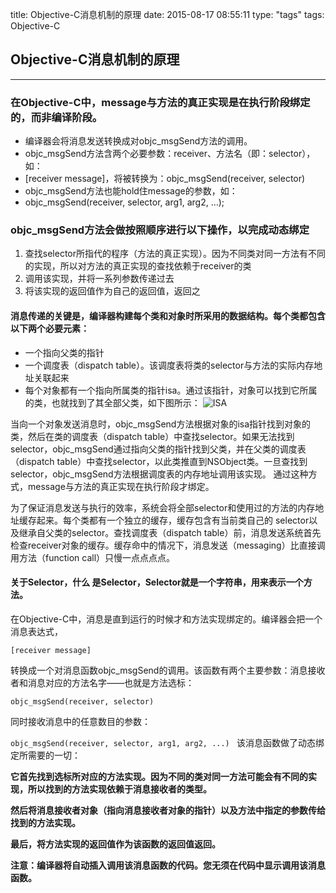 title: Objective-C消息机制的原理
date: 2015-08-17 08:55:11
type: "tags"
tags: Objective-C
## Objective-C消息机制的原理

---
### 在Objective-C中，message与方法的真正实现是在执行阶段绑定的，而非编译阶段。

* 编译器会将消息发送转换成对objc_msgSend方法的调用。
* objc_msgSend方法含两个必要参数：receiver、方法名（即：selector），如：
* [receiver message]，将被转换为：objc_msgSend(receiver, selector)
* objc_msgSend方法也能hold住message的参数，如：
* objc_msgSend(receiver, selector, arg1, arg2, …);

### objc_msgSend方法会做按照顺序进行以下操作，以完成动态绑定	

1. 查找selector所指代的程序（方法的真正实现）。因为不同类对同一方法有不同的实现，所以对方法的真正实现的查找依赖于receiver的类
2. 调用该实现，并将一系列参数传递过去
3. 将该实现的返回值作为自己的返回值，返回之

#### 消息传递的关键是，编译器构建每个类和对象时所采用的数据结构。每个类都包含以下两个必要元素：

* 一个指向父类的指针
* 一个调度表（dispatch table）。该调度表将类的selector与方法的实际内存地址关联起来
* 每个对象都有一个指向所属类的指针isa。通过该指针，对象可以找到它所属的类，也就找到了其全部父类，如下图所示：
![ISA](http://dangpu-wordpress.stor.sinaapp.com/uploads/2012/07/iPhone_Message.png)

当向一个对象发送消息时，objc_msgSend方法根据对象的isa指针找到对象的类，然后在类的调度表（dispatch table）中查找selector。如果无法找到selector，objc_msgSend通过指向父类的指针找到父类，并在父类的调度表（dispatch table）中查找selector，以此类推直到NSObject类。一旦查找到selector，objc_msgSend方法根据调度表的内存地址调用该实现。 通过这种方式，message与方法的真正实现在执行阶段才绑定。
 
为了保证消息发送与执行的效率，系统会将全部selector和使用过的方法的内存地址缓存起来。每个类都有一个独立的缓存，缓存包含有当前类自己的 selector以及继承自父类的selector。查找调度表（dispatch table）前，消息发送系统首先检查receiver对象的缓存。缓存命中的情况下，消息发送（messaging）比直接调用方法（function call）只慢一点点点点。
  
#### 关于Selector，什么 是Selector，Selector就是一个字符串，用来表示一个方法。

在Objective-C中，消息是直到运行的时候才和方法实现绑定的。编译器会把一个消息表达式，

`[receiver message]`

转换成一个对消息函数objc_msgSend的调用。该函数有两个主要参数：消息接收者和消息对应的方法名字——也就是方法选标：


`objc_msgSend(receiver, selector)
`

同时接收消息中的任意数目的参数：

`objc_msgSend(receiver, selector, arg1, arg2, ...)
`
该消息函数做了动态绑定所需要的一切：

**它首先找到选标所对应的方法实现。因为不同的类对同一方法可能会有不同的实现，所以找到的方法实现依赖于消息接收者的类型。**

**然后将消息接收者对象（指向消息接收者对象的指针）以及方法中指定的参数传给找到的方法实现。**

**最后，将方法实现的返回值作为该函数的返回值返回。**

**注意：编译器将自动插入调用该消息函数的代码。您无须在代码中显示调用该消息函数。**





